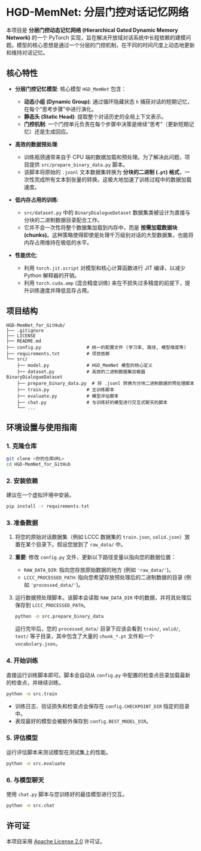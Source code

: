 # HGD-MemNet: 分层门控对话记忆网络

本项目是 **分层门控动态记忆网络 (Hierarchical Gated Dynamic Memory Network)** 的一个 PyTorch 实现，旨在解决开放域对话系统中长程依赖的建模问题。模型的核心思想是通过一个分层的门控机制，在不同的时间尺度上动态地更新和维持对话记忆。

## 核心特性

*   **分层门控记忆模型**: 核心模型 `HGD_MemNet` 包含：
    *   **动态小组 (Dynamic Group)**: 通过循环隐藏状态 `h` 捕获对话的短期记忆，在每个“思考步骤”中进行演化。
    *   **静态头 (Static Head)**: 提取整个对话历史的全局上下文表示。
    *   **门控机制**: 一个门控单元负责在每个步骤中决策是继续“思考”（更新短期记忆）还是生成回应。

*   **高效的数据预处理**:
    *   训练瓶颈通常来自于 CPU 端的数据加载和预处理。为了解决此问题，项目提供 `src/prepare_binary_data.py` 脚本。
    *   该脚本将原始的 `.jsonl` 文本数据集转换为 **分块的二进制 (`.pt`) 格式**，一次性完成所有文本到张量的转换。这极大地加速了训练过程中的数据加载速度。

*   **低内存占用的训练**:
    *   `src/dataset.py` 中的 `BinaryDialogueDataset` 数据集类被设计为直接与分块的二进制数据目录配合工作。
    *   它并不会一次性将整个数据集加载到内存中，而是 **按需加载数据块 (chunks)**。这种策略使得即使是处理千万级别对话的大型数据集，也能将内存占用维持在极低的水平。

*   **性能优化**:
    *   利用 `torch.jit.script` 对模型和核心计算函数进行 JIT 编译，以减少 Python 解释器的开销。
    *   利用 `torch.cuda.amp` (混合精度训练) 来在不损失过多精度的前提下，提升训练速度并降低显存占用。

## 项目结构

```
HGD-MemNet_for_GitHub/
├── .gitignore
├── LICENSE
├── README.md
├── config.py                 # 统一的配置文件 (学习率, 路径, 模型维度等)
├── requirements.txt          # 项目依赖
└── src/
    ├── model.py              # HGD_MemNet 模型的核心定义
    ├── dataset.py            # 高效的二进制数据集加载器 BinaryDialogueDataset
    ├── prepare_binary_data.py  # 将 .jsonl 转换为分块二进制数据的预处理脚本
    ├── train.py              # 主训练脚本
    ├── evaluate.py           # 模型评估脚本
    ├── chat.py               # 与训练好的模型进行交互式聊天的脚本
    └── ...
```

## 环境设置与使用指南

### 1. 克隆仓库

```bash
git clone <你的仓库URL>
cd HGD-MemNet_for_GitHub
```

### 2. 安装依赖

建议在一个虚拟环境中安装。

```bash
pip install -r requirements.txt
```

### 3. 准备数据

1.  将您的原始对话数据集（例如 LCCC 数据集的 `train.json`, `valid.json`）放置在某个目录下。假设您放到了 `raw_data/` 中。

2.  **重要**: 修改 `config.py` 文件，更新以下路径变量以指向您的数据位置：
    *   `RAW_DATA_DIR`: 指向您存放原始数据的地方 (例如 `'raw_data/'`)。
    *   `LCCC_PROCESSED_PATH`: 指向您希望存放预处理后的二进制数据的目录 (例如 `'processed_data/'`)。

3.  运行数据预处理脚本。该脚本会读取 `RAW_DATA_DIR` 中的数据，并将其处理后保存到 `LCCC_PROCESSED_PATH`。

    ```bash
    python -m src.prepare_binary_data
    ```

    运行完毕后，您的 `processed_data/` 目录下应该会看到 `train/`, `valid/`, `test/` 等子目录，其中包含了大量的 `chunk_*.pt` 文件和一个 `vocabulary.json`。

### 4. 开始训练

直接运行训练脚本即可。脚本会自动从 `config.py` 中配置的检查点目录加载最新的检查点，并继续训练。

```bash
python -m src.train
```

*   训练日志、验证损失和检查点会保存在 `config.CHECKPOINT_DIR` 指定的目录中。
*   表现最好的模型会被额外保存到 `config.BEST_MODEL_DIR`。

### 5. 评估模型

运行评估脚本来测试模型在测试集上的性能。

```bash
python -m src.evaluate
```

### 6. 与模型聊天

使用 `chat.py` 脚本与您训练好的最佳模型进行交互。

```bash
python -m src.chat
```

## 许可证

本项目采用 [Apache License 2.0](LICENSE) 许可证。 